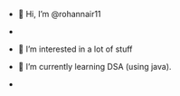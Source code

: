 - 👋 Hi, I’m @rohannair11
- 
- 👀 I’m interested in a lot of stuff 
 
- 🌱 I’m currently learning DSA (using java).  
-

<!---
rohannair11/rohannair11 is a ✨ special ✨ repository because its `README.md` (this file) appears on your GitHub profile.
You can click the Preview link to take a look at your changes.
--->
